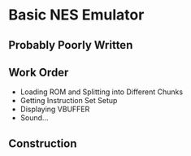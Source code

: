 # Basic NES Emulator
## Probably Poorly Written


## Work Order
- Loading ROM and Splitting into Different Chunks
- Getting Instruction Set Setup
- Displaying VBUFFER 
- Sound... 

## Construction
